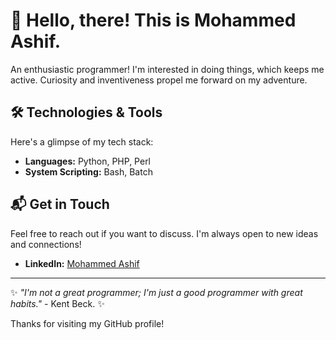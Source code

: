 # 👋 Hello, there! This is Mohammed Ashif.

An enthusiastic programmer! I'm interested in doing things, which keeps me active. Curiosity and inventiveness propel me forward on my adventure.

## 🛠️ Technologies & Tools
Here's a glimpse of my tech stack:

- **Languages:** Python, PHP, Perl
- **System Scripting:** Bash, Batch


## 📬 Get in Touch
Feel free to reach out if you want to discuss. I'm always open to new ideas and connections!

- **LinkedIn:** [Mohammed Ashif](https://www.linkedin.com/in/mohammed-ashif-b-20626621b/)

---

✨ _"I'm not a great programmer; I'm just a good programmer with great habits."_ - Kent Beck. ✨

Thanks for visiting my GitHub profile!
